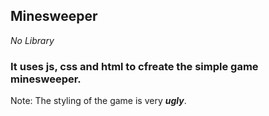 ## Minesweeper

_No Library_

### It uses js, css and html to cfreate the simple game minesweeper.

Note: The styling of the game is very **_ugly_**.
